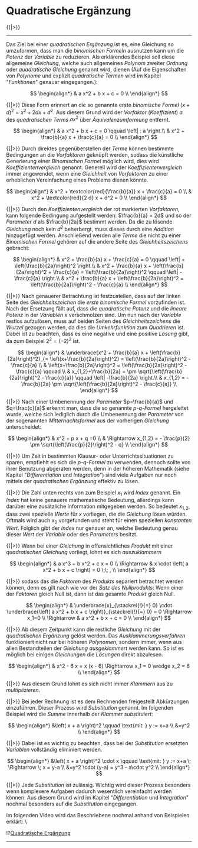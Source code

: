 <!--
version:  0.0.1
language: de
narrator: Deutsch Female

@style
main > *:not(:last-child) {
  margin-bottom: 3rem;
}

input {
    text-align: center;
}

.flex-container {
    display: flex;
    flex-wrap: wrap;
    align-items: stretch;
    gap: 20px;
}

.flex-child {
    flex: 1;
    min-width: 350px;
    margin-right: 20px;
}

@media (max-width: 400px) {
    .flex-child {
        flex: 100%;
        margin-right: 0;
    }
}
@end

formula: \carry   \textcolor{red}{\scriptsize #1}
formula: \digit   \rlap{\carry{#1}}\phantom{#2}#2
formula: \permil  \text{‰}

import: https://raw.githubusercontent.com/LiaTemplates/Tikz-Jax/main/README.md

script: https://cdn.jsdelivr.net/gh/LiaTemplates/Tikz-Jax@main/dist/index.js


tags: Erklärung, Quadratische Ergänzung

comment: In diesem Abschnitt wird die Quadratische Ergänzung ausführlich erklärt.

author: Martin Lommatzsch

-->

#  Quadratische Ergänzung



{{|>}}
*********************

Das Ziel bei einer *quadratischen Ergänzung* ist es, eine Gleichung so umzuformen, dass man die *binomischen Formeln* ausnutzen kann um die *Potenz* der *Variable* zu reduzieren. Als erklärendes Beispiel soll diese allgemeine *Gleichung*, welche auch allgemeines *Polynom* zweiter *Ordnung* oder *quadratische Gleichung* genannt wird, dienen (Auf die Eigenschaften von *Polynome* und explizit *quadratische Termen* wird im Kapitel "*Funktionen*" genauer eingegangen.):


$$
\begin{align*}
& a x^2 + b x + c = 0    \\
\end{align*}
$$
 

{{|>}} Diese Form erinnert an die so genannte erste *binomische Formel* $(x+d)^2 = x^2 + 2dx + d^2$. Aus diesem Grund wird der *Vorfaktor* (*Koeffizient*) $a$ des *quadratischen Terms* $a x^2$ über *Äquivalenzumformung* entfernt.


$$
\begin{align*}
& a x^2 + b x + c = 0  \qquad \left| : a \right.\\
&  x^2 + \frac{b}{a} x + \frac{c}{a} = 0  \\
\end{align*}
$$
 


{{|>}} Durch direktes gegenüberstellen der *Terme* können bestimmte Bedingungen an die *Vorfaktoren* geknüpft werden, sodass die künstliche Generierung einer *Binomischen Formel* möglich wird, dies wird *Koeffizientenvergleich* genannt. Generell wird der *Koeffizientenvergleich* immer angewendet, wenn eine *Gleichheit* von *Vorfaktoren* zu einer erheblichen Vereinfachung eines Problems dienen könnte.


$$
\begin{align*}
&  x^2 + \textcolor{red}{\frac{b}{a}} x + \frac{c}{a} = 0  \\
&  x^2 + \textcolor{red}{2 d} x + d^2 = 0  \\
\end{align*}
$$
 

{{|>}} Durch den *Koeffizientenvergleich* der rot markierten *Vorfaktoren*, kann folgende Bedingung aufgestellt werden: $\frac{b}{a}  = 2d$ und so der *Parameter* $d$  als $\frac{b}{2a}$ bestimmt werden. Da die zu lösende *Gleichung* noch kein $d^2$ beherbergt, muss dieses durch eine *Addition* hinzugefügt werden. Anschließend werden alle *Terme* die nicht zu einer *Binomischen Formel* gehören auf die andere Seite des *Gleichheitszeichens* gebracht: 


$$
\begin{align*}
&  x^2 + \frac{b}{a} x + \frac{c}{a} = 0  \qquad \left| + \left(\frac{b}{2a}\right)^2 \right.\\
&  x^2 + \frac{b}{a} x + \left(\frac{b}{2a}\right)^2 + \frac{c}{a} =  \left(\frac{b}{2a}\right)^2  \qquad \left| -  \frac{c}{a} \right.\\
&  x^2 + \frac{b}{a} x + \left(\frac{b}{2a}\right)^2  =  \left(\frac{b}{2a}\right)^2  -  \frac{c}{a}  \\
\end{align*}
$$


{{|>}} Nach genauerer Betrachtung ist festzustellen, dass auf der linken Seite des *Gleichheitszeichen* die *erste binomische Formel* vorzufinden ist. Nach der Ersetzung fällt auf, dass die *quadratische Potenz* und die *lineare Potenz* in der *Variablen* $x$ verschmolzen sind. Um nun nach der *Variable* restlos aufzulösen, muss auf beiden Seiten des *Gleichheitszeichens* die *Wurzel* gezogen werden, da dies die *Umkehrfunktion* zum *Quadrieren* ist. Dabei ist zu beachten, dass es eine negative und eine positive *Lösung* gibt, da zum Beispiel $2^2 = (-2)^2$ ist.
 



$$
\begin{align*}
&  \underbrace{x^2 + \frac{b}{a} x + \left(\frac{b}{2a}\right)^2}_{= \left(x+\frac{b}{2a}\right)^2}  =  \left(\frac{b}{2a}\right)^2  -  \frac{c}{a}  \\
&  \left(x+\frac{b}{2a}\right)^2  =  \left(\frac{b}{2a}\right)^2  -  \frac{c}{a} \qquad  \\ 
&  x_{1,2}+\frac{b}{2a}  = \pm \sqrt{\left(\frac{b}{2a}\right)^2  -  \frac{c}{a}} \qquad \left|  -\frac{b}{2a} \right.\\ 
&  x_{1,2}  = - \frac{b}{2a} \pm \sqrt{\left(\frac{b}{2a}\right)^2  -  \frac{c}{a}} \\ 
\end{align*}
$$
 

{{|>}} Nach einer Umbenennung der *Parameter* $p=\frac{b}{a}$ und $q=\frac{c}{a}$ erkennt man, dass die so genannte *p-q-Formel* hergeleitet wurde, welche sich lediglich durch die Umbenennung der *Parameter* von der sogenannten *Mitternachtsformel* aus der vorherigen *Gleichung* unterscheidet: 


$$
\begin{align*}
& x^2 + p x + q =0 \\ 
& \Rightarrow x_{1,2}  = - \frac{p}{2} \pm \sqrt{\left(\frac{p}{2}\right)^2  - q} \\ 
\end{align*}
$$


{{|>}} Um Zeit in bestimmten Klausur- oder Unterrichtssituationen zu sparen, empfiehlt es sich die *p-q-Formel* zu verwenden, dennoch sollte von ihrer Benutzung abgeraten werden, denn in der höheren Mathematik (siehe Kapitel "*Differentiation* und *Integration*") sind viele Aufgaben nur noch mittels der *quadratischen Ergänzung* effektiv zu lösen. 

{{|>}} Die Zahl unten rechts von zum Beispiel $x_1$ wird *Index* genannt. Ein *Index* hat keine genauere mathematische Bedeutung, allerdings kann darüber eine zusätzliche Information mitgegeben werden. So bedeutet $x_{1,2}$, dass zwei spezielle *Werte* für $x$ vorliegen, die die *Gleichung* lösen würden. Oftmals wird auch $x_0$ vorgefunden und steht für einen speziellen *konstanten* *Wert*. Folglich gibt der *Index* nur genauer an, welche Bedeutung genau dieser *Wert* der *Variable* oder des *Parameters* besitzt.


{{|>}} Wenn bei einer *Gleichung* in offensichtliches *Produkt* mit einer *quadratischen Gleichung* vorliegt, lohnt es sich *auszuklammern*



$$
\begin{align*}
& a x^3 + b x^2 + c x = 0 \\
\Rightarrow & x \cdot \left( a x^2 + b x + c  \right) = 0  \;\; , \\
\end{align*}
$$
 

{{|>}} sodass das die *Faktoren* des *Produkts* separiert betrachtet werden können, denn es gilt nach wie vor der *Satz des Nullprodukts*: Wenn einer der *Faktoren* gleich Null ist, dann ist das gesamte *Produkt* gleich Null.


$$
\begin{align*}
& \underbrace{x}_{\stackrel{!}{=} 0} \cdot \underbrace{\left( a x^2 + b x + c  \right)}_{\stackrel{!}{=} 0} = 0 \Rightarrow x_1=0 \\ 
\Rightarrow &  a x^2 + b x + c    = 0 \\ 
\end{align*}
$$
 



{{|>}} Ab diesem Zeitpunkt kann die restliche *Gleichung* mit der *quadratischen Ergänzung* gelöst werden. Das *Ausklammerungsverfahren* funktioniert nicht nur bei höheren *Polynomen*, sondern immer, wenn aus allen Bestandteilen der *Gleichung* *ausgeklammert* werden kann. So ist es möglich bei einigen *Gleichungen* die *Lösungen* direkt abzulesen. 


$$
\begin{align*}
& x^2 - 6 x = x (x - 6) \Rightarrow x_1 = 0 \wedge x_2 = 6 \\
\end{align*}
$$
 

{{|>}} Aus diesem Grund lohnt es sich nicht immer *Klammern* aus zu *multiplizieren*. 



{{|>}} Bei jeder Rechnung ist es dem Rechnenden freigestellt Abkürzungen einzuführen. Dieser Prozess wird *Substitution* genannt. Im folgenden Beispiel wird die *Summe* innerhalb der *Klammer* *substituiert*: 



$$
\begin{align*}
&\left( x + a \right)^2 \qquad \text{mit: } y := x+a \\
&=y^2 \\
\end{align*}
$$



{{|>}} Dabei ist es wichtig zu beachten, dass bei der *Substitution* ersetzten *Variablen* vollständig eliminiert werden.


$$
\begin{align*}
&\left( x + a \right)^2 \cdot x \qquad \text{mit: } y := x+a \; \Rightarrow \; x = y-a \\
&=y^2 \cdot (y-a) = y^3 - a\cdot y^2 \\
\end{align*}
$$



{{|>}} Jede *Substitution* ist zulässig. Wichtig wird dieser Prozess besonders wenn komplexere Aufgaben dadurch wesentlich vereinfacht werden können. Aus diesem Grund wird im Kapitel "*Differentiation* und *Integration*" nochmal besonders auf die *Substitution* eingegangen.





Im folgenden Video wird das Beschriebene nochmal anhand von Beispielen erklärt: \

!?[Quadratische Ergänzung](https://www.youtube.com/watch?v=8QRKPmR82jQ)



*********************
